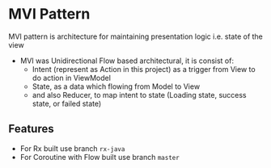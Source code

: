 # MVI Pattern
MVI pattern is architecture for maintaining presentation logic i.e. state of the view

- MVI was Unidirectional Flow based architectural, it is consist of:
  - Intent (represent as Action in this project) as a trigger from View to do action in ViewModel
  - State, as a data which flowing from Model to View
  - and also Reducer, to map intent to state (Loading state, success state, or failed state)

## Features
- For Rx built use branch `rx-java`
- For Coroutine with Flow built use branch `master`